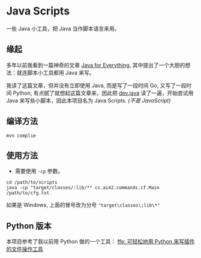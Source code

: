 # Java Scripts

一些 Java 小工具，把 Java 当作脚本语言来用。

## 缘起

多年以前我看到一篇神奇的文章 [Java for Everything](https://www.teamten.com/lawrence/writings/java-for-everything.html),
其中提出了一个大胆的想法：就连脚本小工具都用 Java 来写。

我读了这篇文章，但并没有立即使用 Java, 而是写了一段时间 Go, 又写了一段时间 Python, 有点腻了就想起这篇文章来，因此把 [dev.java](https://dev.java)
读了一遍，开始尝试用 Java 来写些小脚本，因此本项目名为 Java Scripts. *(不是 JavaScript)*

## 编译方法

```shell
mvn complie
```

## 使用方法

- 需要使用 `-cp` 参数。

```shell
cd /path/to/scripts
java -cp "target/classes/:lib/*" cc.ai42.commands.cf.Main /path/to/cfg.txt
```

如果是 Windows, 上面的冒号改为分号 `"target\classes\;lib\*"`

## Python 版本

本项目参考了我以前用 Python 做的一个工具：
[ffe: 可轻松地用 Python 来写插件的文件操作工具](https://github.com/ahui2016/ffe/)
